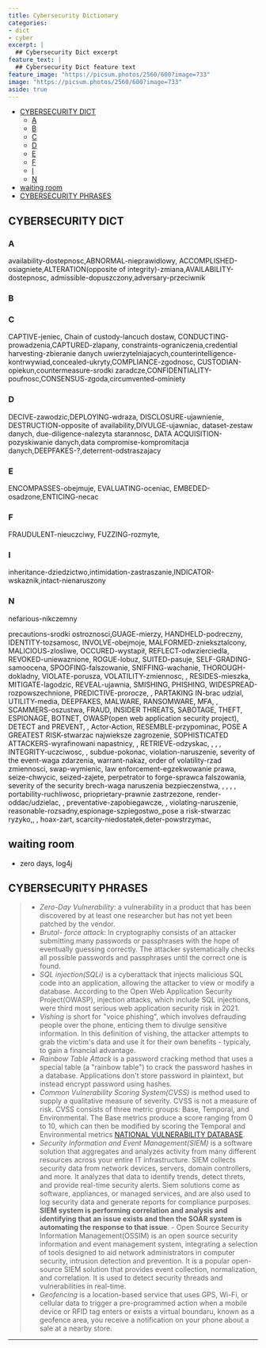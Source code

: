 ```yaml
---
title: Cybersecurity Dictionary
categories:
- dict
- cyber
excerpt: |
  ## Cybersecurity Dict excerpt
feature_text: |  
  ## Cybersecurity Dict feature text
feature_image: "https://picsum.photos/2560/600?image=733"
image: "https://picsum.photos/2560/600?image=733"
aside: true
---
```


- [CYBERSECURITY DICT](#cybersecurity-dict)
  - [A](#a)
  - [B](#b)
  - [C](#c)
  - [D](#d)
  - [E](#e)
  - [F](#f)
  - [I](#i)
  - [N](#n)
- [waiting room](#waiting-room)
- [CYBERSECURITY PHRASES](#cybersecurity-phrases)

## CYBERSECURITY DICT

### A

availability-dostepnosc,ABNORMAL-nieprawidlowy, ACCOMPLISHED-osiagniete,ALTERATION(opposite of integrity)-zmiana,AVAILABILITY-dostepnosc,  admissible-dopuszczony,adversary-przeciwnik

### B

### C

CAPTIVE-jeniec, Chain of custody-lancuch dostaw, CONDUCTING-prowadzenia,CAPTURED-zlapany, constraints-ograniczenia,credential harvesting-zbieranie danych uwierzytelniajacych,counterintelligence-kontrwywiad,concealed-ukryty,COMPLIANCE-zgodnosc, CUSTODIAN-opiekun,countermeasure-srodki zaradcze,CONFIDENTIALITY-poufnosc,CONSENSUS-zgoda,circumvented-ominiety

### D

DECIVE-zawodzic,DEPLOYING-wdraza, DISCLOSURE-ujawnienie, DESTRUCTION-opposite of availability,DIVULGE-ujawniac, dataset-zestaw danych, due-diligence-nalezyta starannosc,
DATA ACQUISITION-pozyskiwanie danych,data compromise-kompromitacja danych,DEEPFAKES-?,deterrent-odstraszajacy

### E

ENCOMPASSES-obejmuje, EVALUATING-oceniac, EMBEDED-osadzone,ENTICING-necac

### F

FRAUDULENT-nieuczciwy, FUZZING-rozmyte,

### I

inheritance-dziedzictwo,intimidation-zastraszanie,INDICATOR-wskaznik,intact-nienaruszony

### N

nefarious-nikczemny


precautions-srodki ostroznosci,GUAGE-mierzy, HANDHELD-podreczny, IDENTITY-tozsamosc, INVOLVE-obejmoje, MALFORMED-znieksztalcony, MALICIOUS-zlosliwe, OCCURED-wystapił, REFLECT-odwzierciedla, REVOKED-uniewaznione, ROGUE-lobuz, SUITED-pasuje,  SELF-GRADING-samoocena, SPOOFING-falszowanie, SNIFFING-wachanie, THOROUGH-dokladny, VIOLATE-porusza, VOLATILITY-zmiennosc, , RESIDES-mieszka, MITIGATE-lagodzic, REVEAL-ujawnia, SMISHING, PHISHING, WIDESPREAD-rozpowszechnione, PREDICTIVE-prorocze, , PARTAKING IN-brac udzial,  UTILITY-media, DEEPFAKES, MALWARE, RANSOMWARE, MFA, , SCAMMERS-oszustwa, FRAUD, INSIDER THREATS, SABOTAGE, THEFT, ESPIONAGE, BOTNET, OWASP(open web application security project), DETECT and PREVENT, , Actor-Action, RESEMBLE-przypominac, POSE A GREATEST RISK-stwarzac najwieksze zagrozenie, SOPHISTICATED ATTACKERS-wyrafinowani napastnicy, ,   RETRIEVE-odzyskac, , , , INTEGRITY-uczciwosc, , subdue-pokonac, violation-naruszenie, severity of the event-waga zdarzenia, warrant-nakaz, order of volatility-rzad zmiennosci, swap-wymienic, law enforcement-egzekwowanie prawa, seize-chwycic, seized-zajete, perpetrator to forge-sprawca falszowania, severity of the security brech-waga naruszenia bezpieczenstwa, , , , , portability-ruchliwosc, prioprietary-prawnie zastrzezone, render-oddac/udzielac, , preventative-zapobiegawcze, , violating-naruszenie, reasonable-rozsadny,espionage-szpiegostwo,,pose a risk-stwarzac ryzyko,, , hoax-zart, scarcity-niedostatek,deter-powstrzymac, 

## waiting room

- zero days, log4j

## CYBERSECURITY PHRASES

>- *Zero-Day Vulnerability*: a vulnerability in a product that has been discovered by at least one researcher but has not yet been patched by the vendor.  
>- *Brutal- force attack:* In cryptography consists of an attacker submitting many passwords or passphrases with the hope of eventually guessing correctly. The attacker systematically checks all possible passwords and passphrases until the correct one is found.  
>- *SQL injection(SQLi)* is a cyberattack that injects malicious SQL code into an application, allowing the attacker to view or modify a database. According to the Open Web Application Security Project(OWASP), injection attacks, which include SQL injections, were third most serious web application security risk in 2021.  
>- *Vishing* is short for "voice phishing", which involves defrauding people over the phone, enticing them to divulge sensitive information. In this definition of vishing, the attacker attempts to grab the victim's data and use it for their own benefits - typicaly, to gain a financial advantage.  
>- *Rainbow Table Attack* is a password cracking method that uses a special table (a "rainbow table") to crack the password hashes in a database. Applications don't store password in plaintext, but instead encrypt password using hashes.  
>- *Common Vulnerability Scoring System(CVSS)* is method used to supply a qualitative measure of severity. CVSS is not a measure of risk. CVSS consists of three metric groups: Base, Temporal, and Environmental. The Base metrics produce a score ranging from 0 to 10, which can then be modified by scoring the Temporal and Environmental metrics [NATIONAL VULNERABILITY DATABASE](https://nvd.nist.gov/).  
>- *Security Information and Event Management(SIEM)* is a software solution that aggregates and analyzes activity from many different resources across your entire IT infrastructure. SIEM collects security data from network devices, servers, domain controllers, and more. It analyzes that data to identify trends, detect threts, and provide real-time security alerts. Siem solutions come as software, appliances, or managed services, and are also used to log security data and generate reports for compliance purposes. **SIEM system is performing correlation and analysis and identifying that an issue exists and then the SOAR system is automating the response to that issue**.
    - Open Source Security Information Management(OSSIM) is an open source security information and event management system, integrating a selection of tools designed to aid network administrators in computer security, intrusion detection and prevention. It is a popular open-source SIEM solution that provides event collection, normalization, and correlation. It is used to detect security threads and vulnerabilities in real-time.
>- *Geofencing* is a location-based service that uses GPS, Wi-Fi, or cellular data to trigger a pre-programmed action when a mobile device or RFID tag enters or exists a virtual boundaru, known as a geofence area, you receive a notification on your phone about a sale at a nearby store.

---
